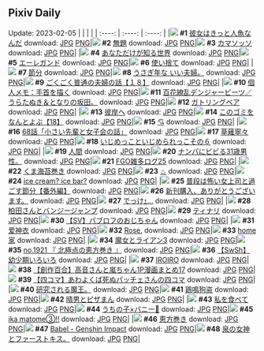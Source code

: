 ## Pixiv Daily
Update: 2023-02-05
|      |      |      |
| :----: | :----: | :----: |
|![](https://pixiv.microyu.workers.dev/c/240x480/img-master/img/2023/02/03/07/30/01/105036560_p0_master1200.jpg) **#1** [彼女はきっと人魚なんだ](https://www.pixiv.net/artworks/105036560) download: [JPG](https://pixiv.microyu.workers.dev/img-original/img/2023/02/03/07/30/01/105036560_p0.jpg) [PNG](https://pixiv.microyu.workers.dev/img-original/img/2023/02/03/07/30/01/105036560_p0.png)|![](https://pixiv.microyu.workers.dev/c/240x480/img-master/img/2023/02/03/18/45/33/105048485_p0_master1200.jpg) **#2** [無題](https://www.pixiv.net/artworks/105048485) download: [JPG](https://pixiv.microyu.workers.dev/img-original/img/2023/02/03/18/45/33/105048485_p0.jpg) [PNG](https://pixiv.microyu.workers.dev/img-original/img/2023/02/03/18/45/33/105048485_p0.png)|![](https://pixiv.microyu.workers.dev/c/240x480/img-master/img/2023/02/04/06/56/58/105048061_p0_master1200.jpg) **#3** [カマソッソ](https://www.pixiv.net/artworks/105048061) download: [JPG](https://pixiv.microyu.workers.dev/img-original/img/2023/02/04/06/56/58/105048061_p0.jpg) [PNG](https://pixiv.microyu.workers.dev/img-original/img/2023/02/04/06/56/58/105048061_p0.png)|
|![](https://pixiv.microyu.workers.dev/c/240x480/img-master/img/2023/02/04/18/13/32/105079394_p0_master1200.jpg) **#4** [あなただけが知る世界](https://www.pixiv.net/artworks/105079394) download: [JPG](https://pixiv.microyu.workers.dev/img-original/img/2023/02/04/18/13/32/105079394_p0.jpg) [PNG](https://pixiv.microyu.workers.dev/img-original/img/2023/02/04/18/13/32/105079394_p0.png)|![](https://pixiv.microyu.workers.dev/c/240x480/img-master/img/2023/02/04/00/00/53/105059786_p0_master1200.jpg) **#5** [エーレガンド](https://www.pixiv.net/artworks/105059786) download: [JPG](https://pixiv.microyu.workers.dev/img-original/img/2023/02/04/00/00/53/105059786_p0.jpg) [PNG](https://pixiv.microyu.workers.dev/img-original/img/2023/02/04/00/00/53/105059786_p0.png)|![](https://pixiv.microyu.workers.dev/c/240x480/img-master/img/2023/02/03/00/00/43/105029600_p0_master1200.jpg) **#6** [使い捨て](https://www.pixiv.net/artworks/105029600) download: [JPG](https://pixiv.microyu.workers.dev/img-original/img/2023/02/03/00/00/43/105029600_p0.jpg) [PNG](https://pixiv.microyu.workers.dev/img-original/img/2023/02/03/00/00/43/105029600_p0.png)|
|![](https://pixiv.microyu.workers.dev/c/240x480/img-master/img/2023/02/03/20/30/02/105051881_p0_master1200.jpg) **#7** [節分](https://www.pixiv.net/artworks/105051881) download: [JPG](https://pixiv.microyu.workers.dev/img-original/img/2023/02/03/20/30/02/105051881_p0.jpg) [PNG](https://pixiv.microyu.workers.dev/img-original/img/2023/02/03/20/30/02/105051881_p0.png)|![](https://pixiv.microyu.workers.dev/c/240x480/img-master/img/2023/02/03/17/03/49/105045848_p0_master1200.jpg) **#8** [うさぎ年な いい夫婦。](https://www.pixiv.net/artworks/105045848) download: [JPG](https://pixiv.microyu.workers.dev/img-original/img/2023/02/03/17/03/49/105045848_p0.jpg) [PNG](https://pixiv.microyu.workers.dev/img-original/img/2023/02/03/17/03/49/105045848_p0.png)|![](https://pixiv.microyu.workers.dev/c/240x480/img-master/img/2023/02/03/17/50/01/105046952_p0_master1200.jpg) **#9** [ごくごく普通の夫婦の話【１８】](https://www.pixiv.net/artworks/105046952) download: [JPG](https://pixiv.microyu.workers.dev/img-original/img/2023/02/03/17/50/01/105046952_p0.jpg) [PNG](https://pixiv.microyu.workers.dev/img-original/img/2023/02/03/17/50/01/105046952_p0.png)|
|![](https://pixiv.microyu.workers.dev/c/240x480/img-master/img/2023/02/03/07/00/02/105036227_p0_master1200.jpg) **#10** [個人メモ：手首を描く](https://www.pixiv.net/artworks/105036227) download: [JPG](https://pixiv.microyu.workers.dev/img-original/img/2023/02/03/07/00/02/105036227_p0.jpg) [PNG](https://pixiv.microyu.workers.dev/img-original/img/2023/02/03/07/00/02/105036227_p0.png)|![](https://pixiv.microyu.workers.dev/c/240x480/img-master/img/2023/02/03/19/44/16/105050293_p0_master1200.jpg) **#11** [百花繚乱デンジャービーツ／うらたぬき＆となりの坂田。](https://www.pixiv.net/artworks/105050293) download: [JPG](https://pixiv.microyu.workers.dev/img-original/img/2023/02/03/19/44/16/105050293_p0.jpg) [PNG](https://pixiv.microyu.workers.dev/img-original/img/2023/02/03/19/44/16/105050293_p0.png)|![](https://pixiv.microyu.workers.dev/c/240x480/img-master/img/2023/02/03/01/52/20/105032768_master1200.jpg) **#12** [ガトリングベア](https://www.pixiv.net/artworks/105032768) download: [JPG](https://pixiv.microyu.workers.dev/img-original/img/2023/02/03/01/52/20/105032768.jpg) [PNG](https://pixiv.microyu.workers.dev/img-original/img/2023/02/03/01/52/20/105032768.png)|
|![](https://pixiv.microyu.workers.dev/c/240x480/img-master/img/2023/02/03/00/00/46/105029610_p0_master1200.jpg) **#13** [彼岸へ](https://www.pixiv.net/artworks/105029610) download: [JPG](https://pixiv.microyu.workers.dev/img-original/img/2023/02/03/00/00/46/105029610_p0.jpg) [PNG](https://pixiv.microyu.workers.dev/img-original/img/2023/02/03/00/00/46/105029610_p0.png)|![](https://pixiv.microyu.workers.dev/c/240x480/img-master/img/2023/02/04/12/37/48/105072294_p0_master1200.jpg) **#14** [このゴミをなんとよぶ【18】](https://www.pixiv.net/artworks/105072294) download: [JPG](https://pixiv.microyu.workers.dev/img-original/img/2023/02/04/12/37/48/105072294_p0.jpg) [PNG](https://pixiv.microyu.workers.dev/img-original/img/2023/02/04/12/37/48/105072294_p0.png)|![](https://pixiv.microyu.workers.dev/c/240x480/img-master/img/2023/02/03/00/00/17/105029500_p0_master1200.jpg) **#15** [💘](https://www.pixiv.net/artworks/105029500) download: [JPG](https://pixiv.microyu.workers.dev/img-original/img/2023/02/03/00/00/17/105029500_p0.jpg) [PNG](https://pixiv.microyu.workers.dev/img-original/img/2023/02/03/00/00/17/105029500_p0.png)|
|![](https://pixiv.microyu.workers.dev/c/240x480/img-master/img/2023/02/03/16/57/27/105045684_p0_master1200.jpg) **#16** [68話「小さい先輩と女子会の話」](https://www.pixiv.net/artworks/105045684) download: [JPG](https://pixiv.microyu.workers.dev/img-original/img/2023/02/03/16/57/27/105045684_p0.jpg) [PNG](https://pixiv.microyu.workers.dev/img-original/img/2023/02/03/16/57/27/105045684_p0.png)|![](https://pixiv.microyu.workers.dev/c/240x480/img-master/img/2023/02/03/21/36/39/105035284_p0_master1200.jpg) **#17** [草薙寧々](https://www.pixiv.net/artworks/105035284) download: [JPG](https://pixiv.microyu.workers.dev/img-original/img/2023/02/03/21/36/39/105035284_p0.jpg) [PNG](https://pixiv.microyu.workers.dev/img-original/img/2023/02/03/21/36/39/105035284_p0.png)|![](https://pixiv.microyu.workers.dev/c/240x480/img-master/img/2023/02/04/02/11/05/105063781_p0_master1200.jpg) **#18** [いじめっこといじめられっこその６](https://www.pixiv.net/artworks/105063781) download: [JPG](https://pixiv.microyu.workers.dev/img-original/img/2023/02/04/02/11/05/105063781_p0.jpg) [PNG](https://pixiv.microyu.workers.dev/img-original/img/2023/02/04/02/11/05/105063781_p0.png)|
|![](https://pixiv.microyu.workers.dev/c/240x480/img-master/img/2023/02/03/19/08/02/105049186_p0_master1200.jpg) **#19** [人間](https://www.pixiv.net/artworks/105049186) download: [JPG](https://pixiv.microyu.workers.dev/img-original/img/2023/02/03/19/08/02/105049186_p0.jpg) [PNG](https://pixiv.microyu.workers.dev/img-original/img/2023/02/03/19/08/02/105049186_p0.png)|![](https://pixiv.microyu.workers.dev/c/240x480/img-master/img/2023/02/03/00/14/42/105030318_p0_master1200.jpg) **#20** [ナンパにビビる31歳男性。](https://www.pixiv.net/artworks/105030318) download: [JPG](https://pixiv.microyu.workers.dev/img-original/img/2023/02/03/00/14/42/105030318_p0.jpg) [PNG](https://pixiv.microyu.workers.dev/img-original/img/2023/02/03/00/14/42/105030318_p0.png)|![](https://pixiv.microyu.workers.dev/c/240x480/img-master/img/2023/02/03/11/04/07/105039248_p0_master1200.jpg) **#21** [FGO雑多ログ25](https://www.pixiv.net/artworks/105039248) download: [JPG](https://pixiv.microyu.workers.dev/img-original/img/2023/02/03/11/04/07/105039248_p0.jpg) [PNG](https://pixiv.microyu.workers.dev/img-original/img/2023/02/03/11/04/07/105039248_p0.png)|
|![](https://pixiv.microyu.workers.dev/c/240x480/img-master/img/2023/02/04/20/30/02/105083237_p0_master1200.jpg) **#22** [くま海苔巻き](https://www.pixiv.net/artworks/105083237) download: [JPG](https://pixiv.microyu.workers.dev/img-original/img/2023/02/04/20/30/02/105083237_p0.jpg) [PNG](https://pixiv.microyu.workers.dev/img-original/img/2023/02/04/20/30/02/105083237_p0.png)|![](https://pixiv.microyu.workers.dev/c/240x480/img-master/img/2023/02/04/19/44/56/105081892_p0_master1200.jpg) **#23** [♨](https://www.pixiv.net/artworks/105081892) download: [JPG](https://pixiv.microyu.workers.dev/img-original/img/2023/02/04/19/44/56/105081892_p0.jpg) [PNG](https://pixiv.microyu.workers.dev/img-original/img/2023/02/04/19/44/56/105081892_p0.png)|![](https://pixiv.microyu.workers.dev/c/240x480/img-master/img/2023/02/03/20/18/18/105051462_p0_master1200.jpg) **#24** [ice cream? ice bar?](https://www.pixiv.net/artworks/105051462) download: [JPG](https://pixiv.microyu.workers.dev/img-original/img/2023/02/03/20/18/18/105051462_p0.jpg) [PNG](https://pixiv.microyu.workers.dev/img-original/img/2023/02/03/20/18/18/105051462_p0.png)|
|![](https://pixiv.microyu.workers.dev/c/240x480/img-master/img/2023/02/03/17/03/54/105045850_p0_master1200.jpg) **#25** [普段は怖い女上司と過ごす節分【番外編】](https://www.pixiv.net/artworks/105045850) download: [JPG](https://pixiv.microyu.workers.dev/img-original/img/2023/02/03/17/03/54/105045850_p0.jpg) [PNG](https://pixiv.microyu.workers.dev/img-original/img/2023/02/03/17/03/54/105045850_p0.png)|![](https://pixiv.microyu.workers.dev/c/240x480/img-master/img/2023/02/03/18/00/58/105047292_p0_master1200.jpg) **#26** [新刊購入、ありがとうございます。](https://www.pixiv.net/artworks/105047292) download: [JPG](https://pixiv.microyu.workers.dev/img-original/img/2023/02/03/18/00/58/105047292_p0.jpg) [PNG](https://pixiv.microyu.workers.dev/img-original/img/2023/02/03/18/00/58/105047292_p0.png)|![](https://pixiv.microyu.workers.dev/c/240x480/img-master/img/2023/02/04/18/34/39/105059829_p0_master1200.jpg) **#27** [でっけｪ…](https://www.pixiv.net/artworks/105059829) download: [JPG](https://pixiv.microyu.workers.dev/img-original/img/2023/02/04/18/34/39/105059829_p0.jpg) [PNG](https://pixiv.microyu.workers.dev/img-original/img/2023/02/04/18/34/39/105059829_p0.png)|
|![](https://pixiv.microyu.workers.dev/c/240x480/img-master/img/2023/02/03/17/33/25/105046533_p0_master1200.jpg) **#28** [柏田さんとバンジージャンプ](https://www.pixiv.net/artworks/105046533) download: [JPG](https://pixiv.microyu.workers.dev/img-original/img/2023/02/03/17/33/25/105046533_p0.jpg) [PNG](https://pixiv.microyu.workers.dev/img-original/img/2023/02/03/17/33/25/105046533_p0.png)|![](https://pixiv.microyu.workers.dev/c/240x480/img-master/img/2023/02/03/21/31/37/105054139_p0_master1200.jpg) **#29** [ティナリ](https://www.pixiv.net/artworks/105054139) download: [JPG](https://pixiv.microyu.workers.dev/img-original/img/2023/02/03/21/31/37/105054139_p0.jpg) [PNG](https://pixiv.microyu.workers.dev/img-original/img/2023/02/03/21/31/37/105054139_p0.png)|![](https://pixiv.microyu.workers.dev/c/240x480/img-master/img/2023/02/04/09/05/05/105068543_p0_master1200.jpg) **#30** [【SV】パブロフのおじちゃん](https://www.pixiv.net/artworks/105068543) download: [JPG](https://pixiv.microyu.workers.dev/img-original/img/2023/02/04/09/05/05/105068543_p0.jpg) [PNG](https://pixiv.microyu.workers.dev/img-original/img/2023/02/04/09/05/05/105068543_p0.png)|
|![](https://pixiv.microyu.workers.dev/c/240x480/img-master/img/2023/02/04/01/41/24/105063115_p0_master1200.jpg) **#31** [爱神衣](https://www.pixiv.net/artworks/105063115) download: [JPG](https://pixiv.microyu.workers.dev/img-original/img/2023/02/04/01/41/24/105063115_p0.jpg) [PNG](https://pixiv.microyu.workers.dev/img-original/img/2023/02/04/01/41/24/105063115_p0.png)|![](https://pixiv.microyu.workers.dev/c/240x480/img-master/img/2023/02/04/15/14/29/105075398_p0_master1200.jpg) **#32** [Rose.](https://www.pixiv.net/artworks/105075398) download: [JPG](https://pixiv.microyu.workers.dev/img-original/img/2023/02/04/15/14/29/105075398_p0.jpg) [PNG](https://pixiv.microyu.workers.dev/img-original/img/2023/02/04/15/14/29/105075398_p0.png)|![](https://pixiv.microyu.workers.dev/c/240x480/img-master/img/2023/02/03/01/51/31/105032751_p0_master1200.jpg) **#33** [home 家](https://www.pixiv.net/artworks/105032751) download: [JPG](https://pixiv.microyu.workers.dev/img-original/img/2023/02/03/01/51/31/105032751_p0.jpg) [PNG](https://pixiv.microyu.workers.dev/img-original/img/2023/02/03/01/51/31/105032751_p0.png)|
|![](https://pixiv.microyu.workers.dev/c/240x480/img-master/img/2023/02/04/00/16/54/105060644_p0_master1200.jpg) **#34** [魔女とライアン3](https://www.pixiv.net/artworks/105060644) download: [JPG](https://pixiv.microyu.workers.dev/img-original/img/2023/02/04/00/16/54/105060644_p0.jpg) [PNG](https://pixiv.microyu.workers.dev/img-original/img/2023/02/04/00/16/54/105060644_p0.png)|![](https://pixiv.microyu.workers.dev/c/240x480/img-master/img/2023/02/03/12/36/21/105040792_p0_master1200.jpg) **#35** [no.1921 『 北極点の恵方巻き 』](https://www.pixiv.net/artworks/105040792) download: [JPG](https://pixiv.microyu.workers.dev/img-original/img/2023/02/03/12/36/21/105040792_p0.jpg) [PNG](https://pixiv.microyu.workers.dev/img-original/img/2023/02/03/12/36/21/105040792_p0.png)|![](https://pixiv.microyu.workers.dev/c/240x480/img-master/img/2023/02/04/08/50/50/105068341_p0_master1200.jpg) **#36** [【SwSh】幼少期いろいろ](https://www.pixiv.net/artworks/105068341) download: [JPG](https://pixiv.microyu.workers.dev/img-original/img/2023/02/04/08/50/50/105068341_p0.jpg) [PNG](https://pixiv.microyu.workers.dev/img-original/img/2023/02/04/08/50/50/105068341_p0.png)|
|![](https://pixiv.microyu.workers.dev/c/240x480/img-master/img/2023/02/03/00/30/55/105030862_p0_master1200.jpg) **#37** [IROIRO](https://www.pixiv.net/artworks/105030862) download: [JPG](https://pixiv.microyu.workers.dev/img-original/img/2023/02/03/00/30/55/105030862_p0.jpg) [PNG](https://pixiv.microyu.workers.dev/img-original/img/2023/02/03/00/30/55/105030862_p0.png)|![](https://pixiv.microyu.workers.dev/c/240x480/img-master/img/2023/02/04/00/00/27/105059691_p0_master1200.jpg) **#38** [【創作百合】高音さんと嵐ちゃん1P漫画まとめ17](https://www.pixiv.net/artworks/105059691) download: [JPG](https://pixiv.microyu.workers.dev/img-original/img/2023/02/04/00/00/27/105059691_p0.jpg) [PNG](https://pixiv.microyu.workers.dev/img-original/img/2023/02/04/00/00/27/105059691_p0.png)|![](https://pixiv.microyu.workers.dev/c/240x480/img-master/img/2023/02/03/18/43/09/105048423_p0_master1200.jpg) **#39** [【四コマ】あわよくば死ぬパッチェさんの四コマ](https://www.pixiv.net/artworks/105048423) download: [JPG](https://pixiv.microyu.workers.dev/img-original/img/2023/02/03/18/43/09/105048423_p0.jpg) [PNG](https://pixiv.microyu.workers.dev/img-original/img/2023/02/03/18/43/09/105048423_p0.png)|
|![](https://pixiv.microyu.workers.dev/c/240x480/img-master/img/2023/02/03/04/12/08/105034582_p0_master1200.jpg) **#40** [研究される魔王。](https://www.pixiv.net/artworks/105034582) download: [JPG](https://pixiv.microyu.workers.dev/img-original/img/2023/02/03/04/12/08/105034582_p0.jpg) [PNG](https://pixiv.microyu.workers.dev/img-original/img/2023/02/03/04/12/08/105034582_p0.png)|![](https://pixiv.microyu.workers.dev/c/240x480/img-master/img/2023/02/03/07/15/27/105036407_p0_master1200.jpg) **#41** [鶏鳴狗盗](https://www.pixiv.net/artworks/105036407) download: [JPG](https://pixiv.microyu.workers.dev/img-original/img/2023/02/03/07/15/27/105036407_p0.jpg) [PNG](https://pixiv.microyu.workers.dev/img-original/img/2023/02/03/07/15/27/105036407_p0.png)|![](https://pixiv.microyu.workers.dev/c/240x480/img-master/img/2023/02/04/00/20/21/105060768_p0_master1200.jpg) **#42** [晴男とピザまん](https://www.pixiv.net/artworks/105060768) download: [JPG](https://pixiv.microyu.workers.dev/img-original/img/2023/02/04/00/20/21/105060768_p0.jpg) [PNG](https://pixiv.microyu.workers.dev/img-original/img/2023/02/04/00/20/21/105060768_p0.png)|
|![](https://pixiv.microyu.workers.dev/c/240x480/img-master/img/2023/02/04/12/10/18/105071797_p0_master1200.jpg) **#43** [私を食べて](https://www.pixiv.net/artworks/105071797) download: [JPG](https://pixiv.microyu.workers.dev/img-original/img/2023/02/04/12/10/18/105071797_p0.jpg) [PNG](https://pixiv.microyu.workers.dev/img-original/img/2023/02/04/12/10/18/105071797_p0.png)|![](https://pixiv.microyu.workers.dev/c/240x480/img-master/img/2023/02/03/00/06/53/105030038_p0_master1200.jpg) **#44** [うちの子×バニー🐰](https://www.pixiv.net/artworks/105030038) download: [JPG](https://pixiv.microyu.workers.dev/img-original/img/2023/02/03/00/06/53/105030038_p0.jpg) [PNG](https://pixiv.microyu.workers.dev/img-original/img/2023/02/03/00/06/53/105030038_p0.png)|![](https://pixiv.microyu.workers.dev/c/240x480/img-master/img/2023/02/04/18/34/25/105079948_p0_master1200.jpg) **#45** [ika matome③‼](https://www.pixiv.net/artworks/105079948) download: [JPG](https://pixiv.microyu.workers.dev/img-original/img/2023/02/04/18/34/25/105079948_p0.jpg) [PNG](https://pixiv.microyu.workers.dev/img-original/img/2023/02/04/18/34/25/105079948_p0.png)|
|![](https://pixiv.microyu.workers.dev/c/240x480/img-master/img/2023/02/03/15/09/17/105043505_p0_master1200.jpg) **#46** [恵方巻き](https://www.pixiv.net/artworks/105043505) download: [JPG](https://pixiv.microyu.workers.dev/img-original/img/2023/02/03/15/09/17/105043505_p0.jpg) [PNG](https://pixiv.microyu.workers.dev/img-original/img/2023/02/03/15/09/17/105043505_p0.png)|![](https://pixiv.microyu.workers.dev/c/240x480/img-master/img/2023/02/03/03/01/38/105033821_p0_master1200.jpg) **#47** [Babel - Genshin Impact](https://www.pixiv.net/artworks/105033821) download: [JPG](https://pixiv.microyu.workers.dev/img-original/img/2023/02/03/03/01/38/105033821_p0.jpg) [PNG](https://pixiv.microyu.workers.dev/img-original/img/2023/02/03/03/01/38/105033821_p0.png)|![](https://pixiv.microyu.workers.dev/c/240x480/img-master/img/2023/02/04/06/25/47/105066568_p0_master1200.jpg) **#48** [泉の女神とファーストキス。](https://www.pixiv.net/artworks/105066568) download: [JPG](https://pixiv.microyu.workers.dev/img-original/img/2023/02/04/06/25/47/105066568_p0.jpg) [PNG](https://pixiv.microyu.workers.dev/img-original/img/2023/02/04/06/25/47/105066568_p0.png)|
